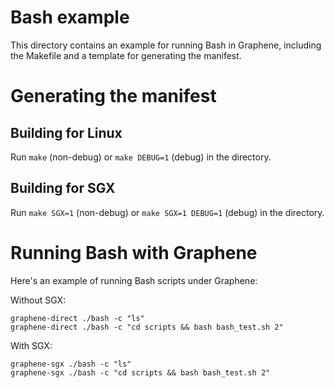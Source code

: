 # Bash example

This directory contains an example for running Bash in Graphene, including
the Makefile and a template for generating the manifest.

# Generating the manifest

## Building for Linux

Run `make` (non-debug) or `make DEBUG=1` (debug) in the directory.

## Building for SGX

Run `make SGX=1` (non-debug) or `make SGX=1 DEBUG=1` (debug) in the directory.

# Running Bash with Graphene

Here's an example of running Bash scripts under Graphene:

Without SGX:
```
graphene-direct ./bash -c "ls"
graphene-direct ./bash -c "cd scripts && bash bash_test.sh 2"
```

With SGX:
```
graphene-sgx ./bash -c "ls"
graphene-sgx ./bash -c "cd scripts && bash bash_test.sh 2"
```
